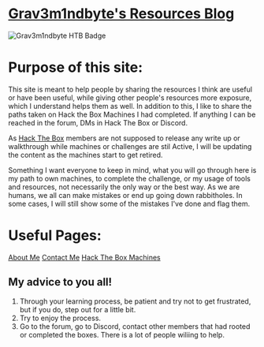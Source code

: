 # [Grav3m1ndbyte's Resources Blog](index.html)


![Grav3m1ndbyte HTB Badge](https://www.hackthebox.eu/badge/image/75471)




# Purpose of this site:

  This site is meant to help people by sharing the resources I think are useful or have been useful, while giving other people's resources more exposure, which I understand helps them as well. In addition to this, I like to share the paths taken on Hack the Box Machines I had completed. If anything I can be reached in the forum, DMs in Hack The Box or Discord. 

  As [Hack The Box](https://www.hackthebox.eu/) members are not supposed to release any write up or walkthrough while machines or challenges are stil Active, I will be updating the content as the machines start to get retired.

  Something I want everyone to keep in mind, what you will go through here is my path to own machines, to complete the challenge, or my usage of tools and resources, not necessarily the only way or the best way. As we are humans, we all can make mistakes or end up going down rabbitholes. In some cases, I will still show some of the mistakes I've done and flag them.





# Useful Pages:
  [About Me](/about.html)
  [Contact Me](/contact.html)
  [Hack The Box Machines](/HTB-Machines.html)





## My advice to you all!

1. Through your learning process, be patient and try not to get frustrated, but if you do, step out for a little bit.
2. Try to enjoy the process.
3. Go to the forum, go to Discord, contact other members that had rooted or completed the boxes. There is a lot of people wiliing to help.
